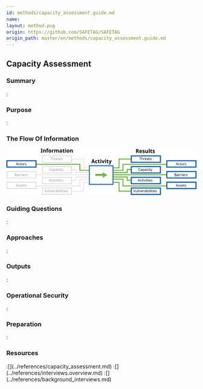 ```yaml
---
id: methods/capacity_assessment.guide.md
name: 
layout: method.pug
origin: https://github.com/SAFETAG/SAFETAG
origin_path: master/en/methods/capacity_assessment.guide.md
---
```

## Capacity Assessment

### Summary
:[](../methods/capacity_assessment/summary.md)
### Purpose
:[](../methods/capacity_assessment/purpose.md)
### The Flow Of Information
![Audit Preparation Information Flow](images/info_flows/capacity_assessment.svg)

### Guiding Questions
:[](../methods/capacity_assessment/guiding_questions.md)
### Approaches
:[](../methods/capacity_assessment/approaches.md)
### Outputs
:[](../methods/capacity_assessment/output.md)
### Operational Security
:[](../methods/capacity_assessment/operational_security.md)
### Preparation
:[](../methods/capacity_assessment/preparation.md)



### Resources

<div class="greybox">
:[](../references/capacity_assessment.md)
:[](../references/interviews.overview.md)
:[](../references/background_interviews.md)
</div>



